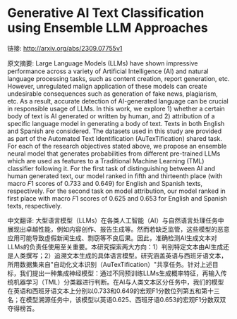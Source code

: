 # Generative AI Text Classification using Ensemble LLM Approaches

链接: http://arxiv.org/abs/2309.07755v1

原文摘要:
Large Language Models (LLMs) have shown impressive performance across a
variety of Artificial Intelligence (AI) and natural language processing tasks,
such as content creation, report generation, etc. However, unregulated malign
application of these models can create undesirable consequences such as
generation of fake news, plagiarism, etc. As a result, accurate detection of
AI-generated language can be crucial in responsible usage of LLMs. In this
work, we explore 1) whether a certain body of text is AI generated or written
by human, and 2) attribution of a specific language model in generating a body
of text. Texts in both English and Spanish are considered. The datasets used in
this study are provided as part of the Automated Text Identification
(AuTexTification) shared task. For each of the research objectives stated
above, we propose an ensemble neural model that generates probabilities from
different pre-trained LLMs which are used as features to a Traditional Machine
Learning (TML) classifier following it. For the first task of distinguishing
between AI and human generated text, our model ranked in fifth and thirteenth
place (with macro $F1$ scores of 0.733 and 0.649) for English and Spanish
texts, respectively. For the second task on model attribution, our model ranked
in first place with macro $F1$ scores of 0.625 and 0.653 for English and
Spanish texts, respectively.

中文翻译:
大型语言模型（LLMs）在各类人工智能（AI）与自然语言处理任务中展现出卓越性能，例如内容创作、报告生成等。然而若缺乏监管，这些模型的恶意应用可能导致虚假新闻生成、剽窃等不良后果。因此，准确检测AI生成文本对LLMs的负责任使用至关重要。本研究探索两大方向：1）判别特定文本由AI生成还是人类撰写；2）追溯文本生成的具体语言模型。研究涵盖英语与西班牙语文本，所用数据集来自"自动化文本识别（AuTexTification）"共享任务。针对上述目标，我们提出一种集成神经模型：通过不同预训练LLMs生成概率特征，再输入传统机器学习（TML）分类器进行判断。在AI与人类文本区分任务中，我们的模型在英语和西班牙语文本上分别以0.733和0.649的宏观F1分数位列第五和第十三名；在模型溯源任务中，该模型以英语0.625、西班牙语0.653的宏观F1分数双双夺得榜首。
